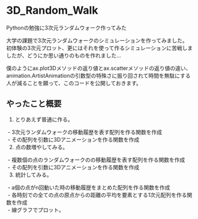 # 3D_Random_Walk
Pythonの勉強に3次元ランダムウォーク作ってみた <p>

大学の課題で3次元ランダムウォークのシミュレーションを作ってみました。<br>
初体験の3次元プロット、更にはそれを使って作るシミュレーションに苦戦しましたが、どうにか思い通りのものを作れました…<p>

僕のようにax.plot3Dメソッドの返り値とax.scatterメソッドの返り値の違い、animation.ArtistAnimationの引数型の特殊さに振り回されて時間を無駄にする人が減ることを願って、このコードを公開しておきます。<p>

## やったこと概要
1. とりあえず普通に作る。

  - 3次元ランダムウォークの移動履歴を表す配列を作る関数を作成<br>
  - その配列を引数に3Dアニメーションを作る関数を作成<br>
  
2. 点の数増やしてみる。

  - 複数個の点のランダムウォークのの移動履歴を表す配列を作る関数を作成<br>
  - その配列を引数に3Dアニメーションを作る関数を作成<br>
  
3. 統計してみる。

  - a個の点がn回動いた時の移動履歴をまとめた配列を作る関数を作成<br>
  - 各時刻での全ての点の原点からの距離の平均を要素とする1次元配列を作る関数を作成<br>
  - 線グラフでプロット。
